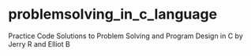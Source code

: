 # problemsolving_in_c_language
Practice Code Solutions to Problem Solving and Program Design in C by Jerry R and Elliot B 
